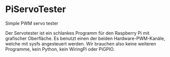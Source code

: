 # PiServoTester
Simple PWM servo tester

Der Servotester ist ein schlankes Programm für den Raspberry Pi mit grafischer Oberfläche. Es benutzt einen der beiden Hardware-PWM-Kanäle, welche mit sysfs angesteuert werden. Wir brauchen also keine weiteren Programme, kein Python, kein WiringPi oder PiGPIO.
